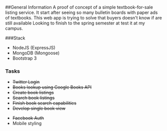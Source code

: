 ##General Information
A proof of concept of a simple textbook-for-sale listing service. It start after seeing so many bulletin boards with paper ads of textbooks. This web app is trying to solve that buyers doesn't know if are still available Looking to finish to the spring semester at test it at my campus.



###Stack
* NodeJS (ExpressJS)
* MongoDB (Mongoose)
* Bootstrap 3

### Tasks
* ~~Twitter Login~~
* ~~Books lookup using Google Books API~~
* ~~Create book listings~~
* ~~Search book listings~~
* ~~Finish book search capabilities~~
* ~~Develop single book view~~
- ~~Facebook Auth~~
- Mobile styling
